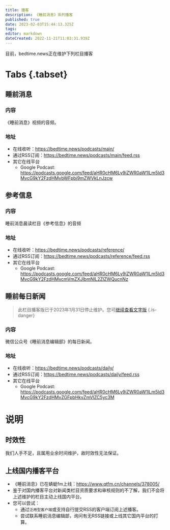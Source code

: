 ```yaml
---
title: 播客
description: 《睡前消息》系列播客
published: true
date: 2023-02-03T15:44:13.325Z
tags: 
editor: markdown
dateCreated: 2022-11-21T11:03:31.939Z
---
```


目前，bedtime.news正在维护下列栏目播客

# Tabs {.tabset}
## 睡前消息
### 内容
《睡前消息》视频的音频。

### 地址
- 在线收听：https://bedtime.news/podcasts/main/
- 通过RSS订阅：https://bedtime.news/podcasts/main/feed.rss
- 其它在线平台
	- Google Podcast: https://podcasts.google.com/feed/aHR0cHM6Ly9iZWR0aW1lLm5ld3MvcG9kY2FzdHMvbWFpbi9mZWVkLnJzcw

## 参考信息

### 内容
睡前消息晨读栏目《参考信息》的音频

### 地址
- 在线收听：https://bedtime.news/podcasts/reference/
- 通过RSS订阅：https://bedtime.news/podcasts/reference/feed.rss
- 其它在线平台
	- Google Podcast: https://podcasts.google.com/feed/aHR0cHM6Ly9iZWR0aW1lLm5ld3MvcG9kY2FzdHMvcmVmZXJlbmNlL2ZlZWQucnNz

## 睡前每日新闻

> 此栏目播客版已于2023年1月31日停止维护。您可[继续查看文字版](https://archive.bedtime.news/zh/daily)
{.is-danger}


### 内容
微信公众号《睡前消息编辑部》的每日新闻。

### 地址
- 在线收听：https://bedtime.news/podcasts/daily/
- 通过RSS订阅：https://bedtime.news/podcasts/daily/feed.rss
- 其它在线平台
	- Google Podcast: https://podcasts.google.com/feed/aHR0cHM6Ly9iZWR0aW1lLm5ld3MvcG9kY2FzdHMvZGFpbHkvZmVlZC5yc3M

# 说明
## 时效性
我们人手不足，且属用业余时间维护，故时效性无法保证。

## 上线国内播客平台
- 《睡前消息》已在蜻蜓fm上线：https://www.qtfm.cn/channels/378005/
- 鉴于对国内播客平台对新闻类栏目资质要求和审核规则的不了解，我们不会将上述维护的栏目主动上线国内平台。
- 您可以尝试：
	- 通过`泛用型客户端`或支持自行提交RSS的客户端订阅上述播客。
  - 尝试联系睡前消息编辑部，询问有无RSS链接或上线其它国内平台的打算。

